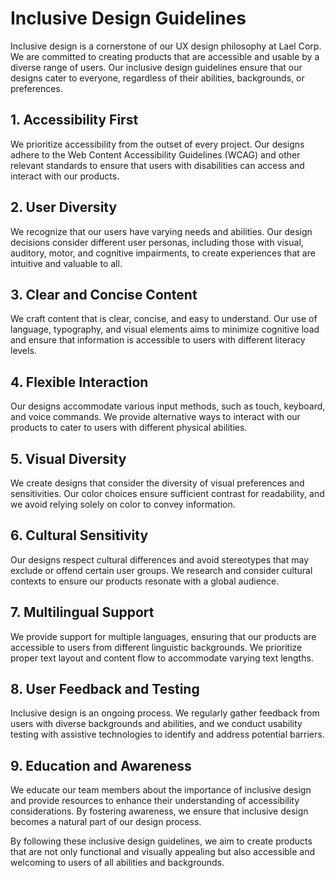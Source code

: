 # Inclusive Design Guidelines

Inclusive design is a cornerstone of our UX design philosophy at Lael Corp. We are committed to creating products that are accessible and usable by a diverse range of users. Our inclusive design guidelines ensure that our designs cater to everyone, regardless of their abilities, backgrounds, or preferences.

## 1. Accessibility First

We prioritize accessibility from the outset of every project. Our designs adhere to the Web Content Accessibility Guidelines (WCAG) and other relevant standards to ensure that users with disabilities can access and interact with our products.

## 2. User Diversity

We recognize that our users have varying needs and abilities. Our design decisions consider different user personas, including those with visual, auditory, motor, and cognitive impairments, to create experiences that are intuitive and valuable to all.

## 3. Clear and Concise Content

We craft content that is clear, concise, and easy to understand. Our use of language, typography, and visual elements aims to minimize cognitive load and ensure that information is accessible to users with different literacy levels.

## 4. Flexible Interaction

Our designs accommodate various input methods, such as touch, keyboard, and voice commands. We provide alternative ways to interact with our products to cater to users with different physical abilities.

## 5. Visual Diversity

We create designs that consider the diversity of visual preferences and sensitivities. Our color choices ensure sufficient contrast for readability, and we avoid relying solely on color to convey information.

## 6. Cultural Sensitivity

Our designs respect cultural differences and avoid stereotypes that may exclude or offend certain user groups. We research and consider cultural contexts to ensure our products resonate with a global audience.

## 7. Multilingual Support

We provide support for multiple languages, ensuring that our products are accessible to users from different linguistic backgrounds. We prioritize proper text layout and content flow to accommodate varying text lengths.

## 8. User Feedback and Testing

Inclusive design is an ongoing process. We regularly gather feedback from users with diverse backgrounds and abilities, and we conduct usability testing with assistive technologies to identify and address potential barriers.

## 9. Education and Awareness

We educate our team members about the importance of inclusive design and provide resources to enhance their understanding of accessibility considerations. By fostering awareness, we ensure that inclusive design becomes a natural part of our design process.

By following these inclusive design guidelines, we aim to create products that are not only functional and visually appealing but also accessible and welcoming to users of all abilities and backgrounds.

